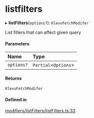 # listfilters
      
▸ **listFilters**(`options?`): `KlevuFetchModifer`

List filters that can affect given query

#### Parameters

| Name | Type |
| :------ | :------ |
| `options?` | `Partial`<`Options`\> |

#### Returns

`KlevuFetchModifer`

#### Defined in

[modifiers/listFilters/listFilters.ts:33](https://github.com/klevultd/frontend-sdk/blob/db7f697/packages/klevu-core/src/modifiers/listFilters/listFilters.ts#L33)

